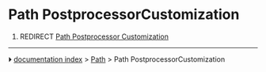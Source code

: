 # Path PostprocessorCustomization
1.  REDIRECT [Path Postprocessor Customization](Path_Postprocessor_Customization.md)



---
⏵ [documentation index](../README.md) > [Path](Path_Workbench.md) > Path PostprocessorCustomization
